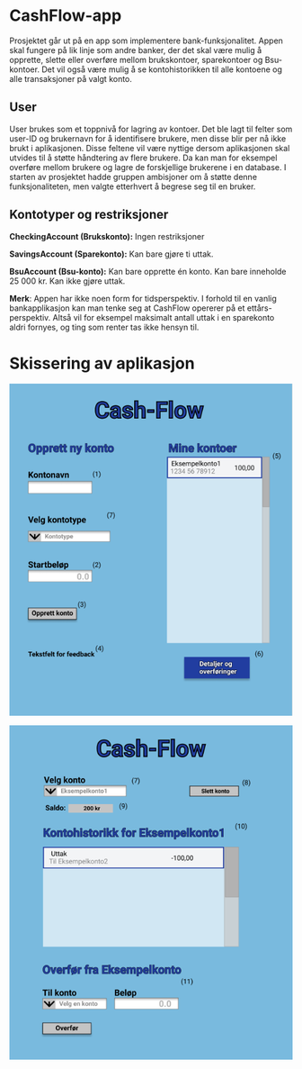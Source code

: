 # CashFlow-app

Prosjektet går ut på en app som implementere bank-funksjonalitet. Appen skal fungere på lik linje som andre banker, der det skal være mulig å opprette, slette eller overføre mellom brukskontoer, sparekontoer og Bsu-kontoer.
Det vil også være mulig å se kontohistorikken til alle kontoene og alle transaksjoner på valgt konto.

## User 
User brukes som et toppnivå for lagring av kontoer. Det ble lagt til felter som user-ID og brukernavn for å identifisere brukere, men disse blir per nå ikke brukt i aplikasjonen. Disse feltene vil være nyttige dersom aplikasjonen skal utvides til å støtte håndtering av flere brukere. Da kan man for eksempel overføre mellom brukere og lagre de forskjellige brukerene i en database. I starten av prosjektet hadde gruppen ambisjoner om å støtte denne funksjonaliteten, men valgte etterhvert å begrese seg til en bruker.

## Kontotyper og restriksjoner

**CheckingAccount (Brukskonto):** Ingen restriksjoner

**SavingsAccount (Sparekonto):** Kan bare gjøre ti uttak. 

**BsuAccount (Bsu-konto):** Kan bare opprette én konto. Kan bare inneholde 25 000 kr. Kan ikke gjøre uttak.

**Merk**: Appen har ikke noen form for tidsperspektiv. I forhold til en vanlig bankapplikasjon kan man tenke seg at CashFlow opererer på et ettårs-perspektiv. Altså vil for eksempel maksimalt antall uttak i en sparekonto aldri fornyes, og ting som renter tas ikke hensyn til.

# Skissering av aplikasjon

![Her er illustrasjon av forsiden av appen](../docs/release3/img/forsideRelease3.png)

![Her er illustrasjon av detaljer og overføring](../docs/release3/img/detaljerOgOverforingerRelease3.png)
